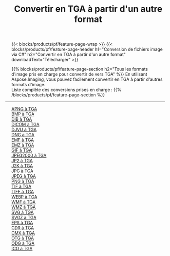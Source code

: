 ﻿---
title: Convertir en TGA à partir d'un autre format 
weight: 3920
url: /fr/net/conversion/to/tga 
lang: fr
langdirlevel: 2
locales: zh-hans,ja,it,ru,de,es,fr,nl,id,lt,pl,pt,vi,tr,ko,zh-hant,ar,hi,th,sv,cs,uk,he
description: En utilisant Aspose.Imaging, vous pouvez facilement convertir en TGA à partir d'un autre format
---

{{< blocks/products/pf/feature-page-wrap >}}
{{< blocks/products/pf/feature-page-header h1="Conversion de fichiers image via C#" h2="Convertir en TGA à partir d'un autre format" downloadText="Télécharger" >}}


{{% blocks/products/pf/feature-page-section  h2="Tous les formats d'image pris en charge pour convertir de vers TGA" %}}
En utilisant Aspose.Imaging, vous pouvez facilement convertir en TGA à partir d'autres formats d'image.
<br/>
Liste complète des conversions prises en charge :
{{% /blocks/products/pf/feature-page-section %}}
<div class="container-fluid productfamilypage bg-gray">
    <div class="convertypes bg-gray agp-content section">
        <div class="container">
		<hr style="margin-left:-20px;"/>
		<div class="row other-converters">
		    <div class='col-md-2 other-converter remove-lp remove-rp'><a href="/imaging/fr/net/conversion/apng-to-tga" >APNG à TGA</a></div>
<div class='col-md-2 other-converter remove-lp remove-rp'><a href="/imaging/fr/net/conversion/bmp-to-tga" >BMP à TGA</a></div>
<div class='col-md-2 other-converter remove-lp remove-rp'><a href="/imaging/fr/net/conversion/dib-to-tga" >DIB à TGA</a></div>
<div class='col-md-2 other-converter remove-lp remove-rp'><a href="/imaging/fr/net/conversion/dicom-to-tga" >DICOM à TGA</a></div>
<div class='col-md-2 other-converter remove-lp remove-rp'><a href="/imaging/fr/net/conversion/djvu-to-tga" >DJVU à TGA</a></div>
<div class='col-md-2 other-converter remove-lp remove-rp'><a href="/imaging/fr/net/conversion/dng-to-tga" >DNG à TGA</a></div>
<div class='col-md-2 other-converter remove-lp remove-rp'><a href="/imaging/fr/net/conversion/emf-to-tga" >EMF à TGA</a></div>
<div class='col-md-2 other-converter remove-lp remove-rp'><a href="/imaging/fr/net/conversion/emz-to-tga" >EMZ à TGA</a></div>
<div class='col-md-2 other-converter remove-lp remove-rp'><a href="/imaging/fr/net/conversion/gif-to-tga" >GIF à TGA</a></div>
<div class='col-md-2 other-converter remove-lp remove-rp'><a href="/imaging/fr/net/conversion/jpeg2000-to-tga" >JPEG2000 à TGA</a></div>
<div class='col-md-2 other-converter remove-lp remove-rp'><a href="/imaging/fr/net/conversion/jp2-to-tga" >JP2 à TGA</a></div>
<div class='col-md-2 other-converter remove-lp remove-rp'><a href="/imaging/fr/net/conversion/j2k-to-tga" >J2K à TGA</a></div>
<div class='col-md-2 other-converter remove-lp remove-rp'><a href="/imaging/fr/net/conversion/jpg-to-tga" >JPG à TGA</a></div>
<div class='col-md-2 other-converter remove-lp remove-rp'><a href="/imaging/fr/net/conversion/jpeg-to-tga" >JPEG à TGA</a></div>
<div class='col-md-2 other-converter remove-lp remove-rp'><a href="/imaging/fr/net/conversion/png-to-tga" >PNG à TGA</a></div>
<div class='col-md-2 other-converter remove-lp remove-rp'><a href="/imaging/fr/net/conversion/tif-to-tga" >TIF à TGA</a></div>
<div class='col-md-2 other-converter remove-lp remove-rp'><a href="/imaging/fr/net/conversion/tiff-to-tga" >TIFF à TGA</a></div>
<div class='col-md-2 other-converter remove-lp remove-rp'><a href="/imaging/fr/net/conversion/webp-to-tga" >WEBP à TGA</a></div>
<div class='col-md-2 other-converter remove-lp remove-rp'><a href="/imaging/fr/net/conversion/wmf-to-tga" >WMF à TGA</a></div>
<div class='col-md-2 other-converter remove-lp remove-rp'><a href="/imaging/fr/net/conversion/wmz-to-tga" >WMZ à TGA</a></div>
<div class='col-md-2 other-converter remove-lp remove-rp'><a href="/imaging/fr/net/conversion/svg-to-tga" >SVG à TGA</a></div>
<div class='col-md-2 other-converter remove-lp remove-rp'><a href="/imaging/fr/net/conversion/svgz-to-tga" >SVGZ à TGA</a></div>
<div class='col-md-2 other-converter remove-lp remove-rp'><a href="/imaging/fr/net/conversion/eps-to-tga" >EPS à TGA</a></div>
<div class='col-md-2 other-converter remove-lp remove-rp'><a href="/imaging/fr/net/conversion/cdr-to-tga" >CDR à TGA</a></div>
<div class='col-md-2 other-converter remove-lp remove-rp'><a href="/imaging/fr/net/conversion/cmx-to-tga" >CMX à TGA</a></div>
<div class='col-md-2 other-converter remove-lp remove-rp'><a href="/imaging/fr/net/conversion/otg-to-tga" >OTG à TGA</a></div>
<div class='col-md-2 other-converter remove-lp remove-rp'><a href="/imaging/fr/net/conversion/odg-to-tga" >ODG à TGA</a></div>
<div class='col-md-2 other-converter remove-lp remove-rp'><a href="/imaging/fr/net/conversion/ico-to-tga" >ICO à TGA</a></div>
                </div>
        </div>
    </div>
</div>
<br/>

